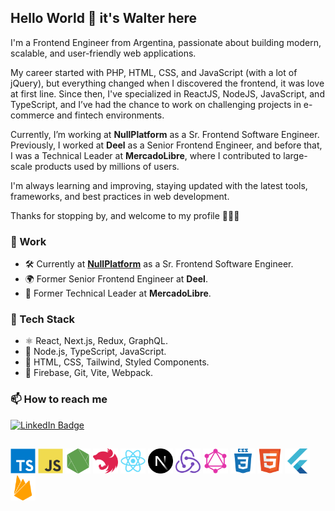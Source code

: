 ## Hello World 👋 it's Walter here

I'm a Frontend Engineer from Argentina, passionate about building modern, scalable, and user-friendly web applications.

My career started with PHP, HTML, CSS, and JavaScript (with a lot of jQuery), but everything changed when I discovered the frontend, it was love at first line. Since then, I've specialized in ReactJS, NodeJS, JavaScript, and TypeScript, and I’ve had the chance to work on challenging projects in e-commerce and fintech environments.

Currently, I’m working at **NullPlatform** as a Sr. Frontend Software Engineer. Previously, I worked at **Deel** as a Senior Frontend Engineer, and before that, I was a Technical Leader at **MercadoLibre**, where I contributed to large-scale products used by millions of users.

I'm always learning and improving, staying updated with the latest tools, frameworks, and best practices in web development.

Thanks for stopping by, and welcome to my profile 👨🏻‍💻

### 💼 Work

- 🛠️ Currently at **[NullPlatform](https://www.nullplatform.com/)** as a Sr. Frontend Software Engineer.
- 🌍 Former Senior Frontend Engineer at **Deel**.
- 🧠 Former Technical Leader at **MercadoLibre**.

### 🧪 Tech Stack

- ⚛️ React, Next.js, Redux, GraphQL.
- 🔧 Node.js, TypeScript, JavaScript.
- 💅 HTML, CSS, Tailwind, Styled Components.
- 🧩 Firebase, Git, Vite, Webpack.

### 📫 How to reach me

<div id="badges">
  <a href="https://linkedin.walterradduso.com/" target="_blank">
    <img src="https://img.shields.io/badge/LinkedIn-0077B5?style=for-the-badge&logo=linkedin&logoColor=FFFFFF" alt="LinkedIn Badge"/>
  </a>
</div>

##

<div>
  <img src="https://github.com/devicons/devicon/blob/master/icons/typescript/typescript-original.svg" title="Typescript" alt="Typescript" width="40" height="40"/>
  <img src="https://github.com/devicons/devicon/blob/master/icons/javascript/javascript-original.svg" title="JavaScript" alt="JavaScript" width="40" height="40"/>
  <img src="https://github.com/devicons/devicon/blob/master/icons/nodejs/nodejs-plain.svg" title="NodeJS" alt="NodeJS" width="40" height="40"/>
  <img src="https://github.com/devicons/devicon/blob/master/icons/nestjs/nestjs-original.svg" title="NestJS" alt="NestJS" width="40" height="40"/>
  <img src="https://github.com/devicons/devicon/blob/master/icons/react/react-original.svg" title="React" alt="React" width="40" height="40"/>
  <img src="https://github.com/devicons/devicon/blob/master/icons/nextjs/nextjs-original.svg" title="NextJs" alt="NextJs" width="40" height="40"/>
  <img src="https://github.com/devicons/devicon/blob/master/icons/redux/redux-original.svg" title="Redux" alt="Redux " width="40" height="40"/>
  <img src="https://github.com/devicons/devicon/blob/master/icons/graphql/graphql-plain.svg" title="GraphQL" alt="GraphQL " width="40" height="40"/>
  <img src="https://github.com/devicons/devicon/blob/master/icons/css3/css3-plain-wordmark.svg"  title="CSS3" alt="CSS" width="40" height="40"/>
  <img src="https://github.com/devicons/devicon/blob/master/icons/html5/html5-original.svg" title="HTML5" alt="HTML" width="40" height="40"/>
  <img src="https://github.com/devicons/devicon/blob/master/icons/flutter/flutter-original.svg" title="Flutter" alt="Flutter" width="40" height="40"/>
  <img src="https://github.com/devicons/devicon/blob/master/icons/firebase/firebase-plain.svg" title="Firebase" alt="Firebase" width="40" height="40"/>
</div>
